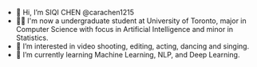 - 👋 Hi, I’m SIQI CHEN @carachen1215
- ✍🏻 I'm now a undergraduate student at University of Toronto, 
     major in Computer Science with focus in Artificial Intelligence and minor in Statistics.
- 👀 I’m interested in video shooting, editing, acting, dancing and singing.
- 🌱 I’m currently learning Machine Learning, NLP, and Deep Learning.

<!---
carachen1215/carachen1215 is a ✨ special ✨ repository because its `README.md` (this file) appears on your GitHub profile.
You can click the Preview link to take a look at your changes.
--->
